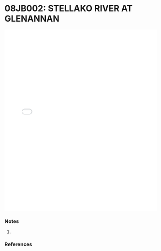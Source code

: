 # 08JB002: STELLAKO RIVER AT GLENANNAN

<iframe src="/_static/stations/08JB002_fdc.html" width="100%" height="600" frameborder="0"></iframe>

### Notes
1. 

### References

